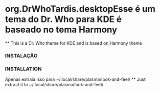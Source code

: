 # org.DrWhoTardis.desktopEsse é um tema do Dr. Who para KDE é baseado no tema Harmony
** This is a Dr. Who theme for KDE and is based on Harmony theme

### INSTALAÇÃO
### INSTALLATION

Apenas extraia isso para ~/.local/share/plasma/look-and-feel/ 
**  Just extract it to ~/.local/share/plasma/look-and-feel/ 
